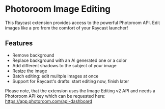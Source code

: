# Photoroom Image Editing

This Raycast extension provides access to the powerful Photoroom API. Edit images like a pro from the comfort of your Raycast launcher! 

## Features

- Remove background
- Replace background with an AI generated one or a color
- Add different shadows to the subject of your image
- Resize the image
- Batch editing: edit mulitple images at once
- Support for Raycast's drafts: start editing now, finish later


Please note, that the extension uses the Image Editing v2 API and needs a Photoroom API key which can be requested here: https://app.photoroom.com/api-dashboard
